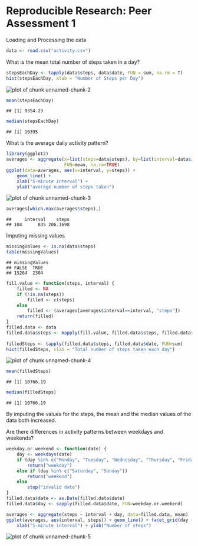 Reproducible Research: Peer Assessment 1
=======================================

Loading and Processing the data


```r
data <- read.csv("activity.csv")
```

What is the mean total number of steps taken in a day?


```r
stepsEachDay <- tapply(data$steps, data$date, FUN = sum, na.rm = T)
hist(stepsEachDay, xlab = "Number of Steps per Day")
```

![plot of chunk unnamed-chunk-2](https://raw.github.com/bridey397/RepData_PeerAssessment1/blob/master/unnamed-chunk-2-1.png)

```r
mean(stepsEachDay)
```

```
## [1] 9354.23
```

```r
median(stepsEachDay)
```

```
## [1] 10395
```

What is the average daily activity pattern?


```r
library(ggplot2)
averages <- aggregate(x=list(steps=data$steps), by=list(interval=data$interval),
                      FUN=mean, na.rm=TRUE)
ggplot(data=averages, aes(x=interval, y=steps)) +
    geom_line() +
    xlab("5-minute interval") +
    ylab("average number of steps taken")
```

![plot of chunk unnamed-chunk-3](figure/unnamed-chunk-3-1.png)

```r
averages[which.max(averages$steps),]
```

```
##     interval    steps
## 104      835 206.1698
```

Imputing missing values


```r
missingValues <- is.na(data$steps)
table(missingValues)
```

```
## missingValues
## FALSE  TRUE 
## 15264  2304
```

```r
fill.value <- function(steps, interval) {
    filled <- NA
    if (!is.na(steps))
        filled <- c(steps)
    else
        filled <- (averages[averages$interval==interval, "steps"])
    return(filled)
}
filled.data <- data
filled.data$steps <- mapply(fill.value, filled.data$steps, filled.data$interval)
  
filledSteps <- tapply(filled.data$steps, filled.data$date, FUN=sum)
hist(filledSteps, xlab = "Total number of steps taken each day")
```

![plot of chunk unnamed-chunk-4](figure/unnamed-chunk-4-1.png)

```r
mean(filledSteps)
```

```
## [1] 10766.19
```

```r
median(filledSteps)
```

```
## [1] 10766.19
```

By imputing the values for the steps, the mean and the median values of the data both increased. 

Are there differences in activity patterns between weekdays and weekends?


```r
weekday.or.weekend <- function(date) {
    day <- weekdays(date)
    if (day %in% c("Monday", "Tuesday", "Wednesday", "Thursday", "Friday"))
        return("weekday")
    else if (day %in% c("Saturday", "Sunday"))
        return("weekend")
    else
        stop("invalid date")
}
filled.data$date <- as.Date(filled.data$date)
filled.data$day <- sapply(filled.data$date, FUN=weekday.or.weekend)

averages <- aggregate(steps ~ interval + day, data=filled.data, mean)
ggplot(averages, aes(interval, steps)) + geom_line() + facet_grid(day ~ .) +
    xlab("5-minute interval") + ylab("Number of steps")
```

![plot of chunk unnamed-chunk-5](figure/unnamed-chunk-5-1.png)

